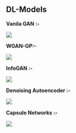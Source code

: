 ## DL-Models

**Vanila GAN :-**

![](https://github.com/Puneet2000/GANs/blob/master/samples/VGAN/image.png)

**WGAN-GP:-**

![](https://github.com/Puneet2000/GANs/blob/master/samples/WGAN/output.png)

**InfoGAN :-**

![](https://github.com/Puneet2000/GANs/blob/master/samples/infoGAN2/epoch_24_pytorch.png)

**Denoising Autoencoder :-**

![](https://github.com/Puneet2000/GANs/blob/master/samples/DAE/fiNAL.jpg)

**Capsule Networks :-**

![](https://github.com/Puneet2000/GANs/blob/master/samples/CAPSNET/output.png)
